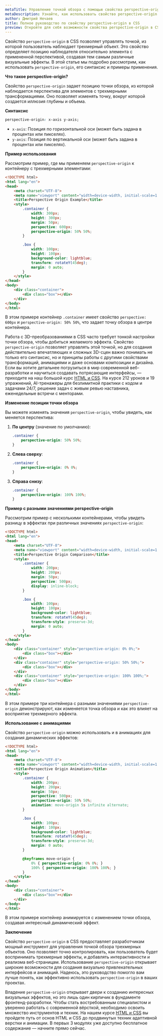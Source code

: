 ```yaml
---
metaTitle: Управление точкой обзора с помощью свойства perspective-origin в CSS
metaDescription: Узнайте, как использовать свойство perspective-origin в CSS для определения позиции смотрящего по отношению к 3D-объекту. Полное руководство с примерами.
author: Дмитрий Нечаев
title: Полное руководство по свойству perspective-origin в CSS
preview: Откройте для себя возможности свойства perspective-origin в CSS и научитесь управлять точкой обзора для 3D-объектов. Примеры и советы по применению.
---
```


Свойство `perspective-origin` в CSS позволяет управлять точкой, из которой пользователь наблюдает трехмерный объект. Это свойство определяет позицию наблюдателя относительно элемента с примененной перспективой, создавая тем самым различные визуальные эффекты. В этой статье мы подробно рассмотрим, как использовать `perspective-origin`, его синтаксис и примеры применения.

**Что такое perspective-origin?**

Свойство `perspective-origin` задает позицию точки обзора, из которой наблюдается перспектива для элементов с трехмерными трансформациями. Оно позволяет изменять точку, вокруг которой создается иллюзия глубины и объема.

**Синтаксис**

```css
perspective-origin: x-axis y-axis;
```

- `x-axis`: Позиция по горизонтальной оси (может быть задана в процентах или пикселях).
- `y-axis`: Позиция по вертикальной оси (может быть задана в процентах или пикселях).

**Пример использования**

Рассмотрим пример, где мы применяем `perspective-origin` к контейнеру с трехмерными элементами:

```html
<!DOCTYPE html>
<html lang="en">
<head>
    <meta charset="UTF-8">
    <meta name="viewport" content="width=device-width, initial-scale=1.0">
    <title>Perspective Origin Example</title>
    <style>
        .container {
            width: 300px;
            height: 300px;
            margin: 50px;
            perspective: 600px;
            perspective-origin: 50% 50%;
        }

        .box {
            width: 100px;
            height: 100px;
            background-color: lightblue;
            transform: rotateY(45deg);
            margin: 0 auto;
        }
    </style>
</head>
<body>
    <div class="container">
        <div class="box"></div>
    </div>
</body>
</html>
```

В этом примере контейнер `.container` имеет свойство `perspective: 600px` и `perspective-origin: 50% 50%`, что задает точку обзора в центре контейнера.

Работа с 3D-преобразованиями в CSS часто требует тонкой настройки точки обзора, чтобы добиться желаемого эффекта. Свойство `perspective-origin` позволяет управлять этой точкой, но для создания действительно впечатляющих и сложных 3D-сцен важно понимать не только его синтаксис, но и принципы работы с другими свойствами трансформаций, анимациями и даже основами композиции и дизайна. Если вы хотите детальнее погрузиться в мир современной веб-разработки и научиться создавать потрясающие интерфейсы, — приходите на наш большой курс [HTML и CSS](https://purpleschool.ru/course/html-css?utm_source=knowledgebase&utm_medium=text&utm_campaign=polnoe-rukovodstvo-po-svoystvu-perspective-origin-v-css). На курсе 212 уроков и 19 упражнений, AI-тренажеры для безлимитной практики с кодом и задачами 24/7, решение задач с живым ревью наставника, еженедельные встречи с менторами.

**Изменение позиции точки обзора**

Вы можете изменять значения `perspective-origin`, чтобы увидеть, как меняется перспектива:

1. **По центру** (значение по умолчанию):
   ```css
   .container {
       perspective-origin: 50% 50%;
   }
   ```

2. **Слева сверху**:
   ```css
   .container {
       perspective-origin: 0% 0%;
   }
   ```

3. **Справа снизу**:
   ```css
   .container {
       perspective-origin: 100% 100%;
   }
   ```

**Пример с разными значениями perspective-origin**

Рассмотрим пример с несколькими контейнерами, чтобы увидеть разницу в эффектах при различных значениях `perspective-origin`:

```html
<!DOCTYPE html>
<html lang="en">
<head>
    <meta charset="UTF-8">
    <meta name="viewport" content="width=device-width, initial-scale=1.0">
    <title>Perspective Origin Comparison</title>
    <style>
        .container {
            width: 200px;
            height: 200px;
            margin: 50px;
            perspective: 500px;
            display: inline-block;
        }

        .box {
            width: 100px;
            height: 100px;
            background-color: lightblue;
            transform: rotateY(45deg);
            transform-style: preserve-3d;
            margin: 0 auto;
        }
    </style>
</head>
<body>
    <div class="container" style="perspective-origin: 0% 0%;">
        <div class="box"></div>
    </div>
    <div class="container" style="perspective-origin: 50% 50%;">
        <div class="box"></div>
    </div>
    <div class="container" style="perspective-origin: 100% 100%;">
        <div class="box"></div>
    </div>
</body>
</html>
```

В этом примере три контейнера с разными значениями `perspective-origin` демонстрируют, как изменяется точка обзора и как это влияет на восприятие трехмерного эффекта.

**Использование с анимациями**

Свойство `perspective-origin` можно использовать и в анимациях для создания динамических эффектов:

```html
<!DOCTYPE html>
<html lang="en">
<head>
    <meta charset="UTF-8">
    <meta name="viewport" content="width=device-width, initial-scale=1.0">
    <title>Perspective Origin Animation</title>
    <style>
        .container {
            width: 200px;
            height: 200px;
            margin: 50px;
            perspective: 500px;
            perspective-origin: 50% 50%;
            animation: move-origin 5s infinite alternate;
        }

        .box {
            width: 100px;
            height: 100px;
            background-color: lightblue;
            transform: rotateY(45deg);
            transform-style: preserve-3d;
            margin: 0 auto;
        }

        @keyframes move-origin {
            0% { perspective-origin: 0% 0%; }
            100% { perspective-origin: 100% 100%; }
        }
    </style>
</head>
<body>
    <div class="container">
        <div class="box"></div>
    </div>
</body>
</html>
```

В этом примере контейнер анимируется с изменением точки обзора, создавая интересный динамический эффект.

**Заключение**

Свойство `perspective-origin` в CSS предоставляет разработчикам мощный инструмент для управления точкой обзора трехмерных объектов. Оно позволяет точно контролировать, как пользователь будет воспринимать трехмерные эффекты, и добавлять интерактивности и реализма веб-страницам. Использование `perspective-origin` открывает широкие возможности для создания визуально привлекательных интерфейсов и анимаций. Надеюсь, это руководство помогло вам лучше понять, как эффективно использовать `perspective-origin` в ваших проектах.

Владение `perspective-origin` открывает двери к созданию интересных визуальных эффектов, но это лишь один кирпичик в фундаменте фронтенд-разработки. Чтобы стать востребованным специалистом и уверенно работать с современной вёрсткой, необходимо освоить множество инструментов и техник. На нашем курсе [HTML и CSS](https://purpleschool.ru/course/html-css?utm_source=knowledgebase&utm_medium=text&utm_campaign=polnoe-rukovodstvo-po-svoystvu-perspective-origin-v-css) вы пройдете путь от основ HTML и CSS до продвинутых техник адаптивной верстки и анимации. В первых 3 модулях уже доступно бесплатное содержание — начните прямо сейчас.

